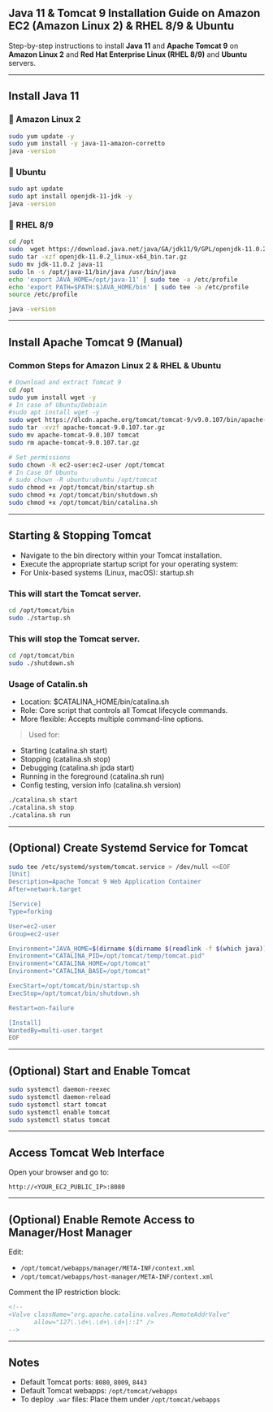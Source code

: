 ## Java 11 & Tomcat 9 Installation Guide on Amazon EC2 (Amazon Linux 2) & RHEL 8/9 & Ubuntu

Step-by-step instructions to install **Java 11** and **Apache Tomcat 9** on **Amazon Linux 2** and **Red Hat Enterprise Linux (RHEL 8/9)** and **Ubuntu** servers.

---

## Install Java 11

### 🔹 Amazon Linux 2

```bash
sudo yum update -y
sudo yum install -y java-11-amazon-corretto
java -version
```

### 🔹 Ubuntu

```bash
sudo apt update
sudo apt install openjdk-11-jdk -y
java -version
```


### 🔹 RHEL 8/9

```bash
cd /opt
sudo  wget https://download.java.net/java/GA/jdk11/9/GPL/openjdk-11.0.2_linux-x64_bin.tar.gz
sudo tar -xzf openjdk-11.0.2_linux-x64_bin.tar.gz
sudo mv jdk-11.0.2 java-11
sudo ln -s /opt/java-11/bin/java /usr/bin/java
echo 'export JAVA_HOME=/opt/java-11' | sudo tee -a /etc/profile
echo 'export PATH=$PATH:$JAVA_HOME/bin' | sudo tee -a /etc/profile
source /etc/profile

java -version
```

---

## Install Apache Tomcat 9 (Manual)

### Common Steps for Amazon Linux 2 & RHEL & Ubuntu

```bash
# Download and extract Tomcat 9
cd /opt
sudo yum install wget -y
# In case of Ubuntu/Debiain
#sudo apt install wget -y
sudo wget https://dlcdn.apache.org/tomcat/tomcat-9/v9.0.107/bin/apache-tomcat-9.0.107.tar.gz
sudo tar -xvzf apache-tomcat-9.0.107.tar.gz
sudo mv apache-tomcat-9.0.107 tomcat
sudo rm apache-tomcat-9.0.107.tar.gz

# Set permissions
sudo chown -R ec2-user:ec2-user /opt/tomcat
# In Case Of Ubuntu
# sudo chown -R ubuntu:ubuntu /opt/tomcat
sudo chmod +x /opt/tomcat/bin/startup.sh
sudo chmod +x /opt/tomcat/bin/shutdown.sh
sudo chmod +x /opt/tomcat/bin/catalina.sh
```

---

## Starting & Stopping Tomcat
- Navigate to the bin directory within your Tomcat installation.
- Execute the appropriate startup script for your operating system:
- For Unix-based systems (Linux, macOS): startup.sh

### This will start the Tomcat server.

```bash
cd /opt/tomcat/bin
sudo ./startup.sh
```

### This will stop the Tomcat server.

```bash
cd /opt/tomcat/bin
sudo ./shutdown.sh
```

### Usage of Catalin.sh

* Location: $CATALINA_HOME/bin/catalina.sh
* Role: Core script that controls all Tomcat lifecycle commands.
* More flexible: Accepts multiple command-line options.

>Used for:

- Starting (catalina.sh start)
- Stopping (catalina.sh stop)
- Debugging (catalina.sh jpda start)
- Running in the foreground (catalina.sh run)
- Config testing, version info (catalina.sh version)

```bash
./catalina.sh start
./catalina.sh stop
./catalina.sh run
```
---
## (Optional) Create Systemd Service for Tomcat

```bash
sudo tee /etc/systemd/system/tomcat.service > /dev/null <<EOF
[Unit]
Description=Apache Tomcat 9 Web Application Container
After=network.target

[Service]
Type=forking

User=ec2-user
Group=ec2-user

Environment="JAVA_HOME=$(dirname $(dirname $(readlink -f $(which java))))"
Environment="CATALINA_PID=/opt/tomcat/temp/tomcat.pid"
Environment="CATALINA_HOME=/opt/tomcat"
Environment="CATALINA_BASE=/opt/tomcat"

ExecStart=/opt/tomcat/bin/startup.sh
ExecStop=/opt/tomcat/bin/shutdown.sh

Restart=on-failure

[Install]
WantedBy=multi-user.target
EOF
```

---

## (Optional) Start and Enable Tomcat

```bash
sudo systemctl daemon-reexec
sudo systemctl daemon-reload
sudo systemctl start tomcat
sudo systemctl enable tomcat
sudo systemctl status tomcat
```

---

## Access Tomcat Web Interface

Open your browser and go to:

```
http://<YOUR_EC2_PUBLIC_IP>:8080
```

---

## (Optional) Enable Remote Access to Manager/Host Manager

Edit:

- `/opt/tomcat/webapps/manager/META-INF/context.xml`
- `/opt/tomcat/webapps/host-manager/META-INF/context.xml`

Comment the IP restriction block:

```xml
<!--
<Valve className="org.apache.catalina.valves.RemoteAddrValve"
       allow="127\.\d+\.\d+\.\d+|::1" />
-->
```

---

## Notes

- Default Tomcat ports: `8080`, `8009`, `8443`
- Default Tomcat webapps: `/opt/tomcat/webapps`
- To deploy `.war` files: Place them under `/opt/tomcat/webapps`


